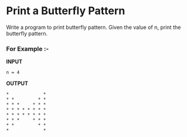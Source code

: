 # Print a Butterfly Pattern

Write a program to print butterfly pattern. Given the value of n, print the butterfly pattern.

### For Example :-

**INPUT**
```
n = 4
```

**OUTPUT**
```
*             *
* *         * *
* * *     * * *
* * * * * * * *
* * * * * * * *
* * *     * * *
* *         * *
*             *
```

